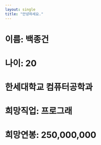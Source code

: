 ```yaml
---
layout: single
title: "안녕하세요."
---
```


# 이름: 백종건

# 나이: 20

# 한세대학교 컴퓨터공학과

# 희망직업: 프로그래

# 희망연봉: 250,000,000
